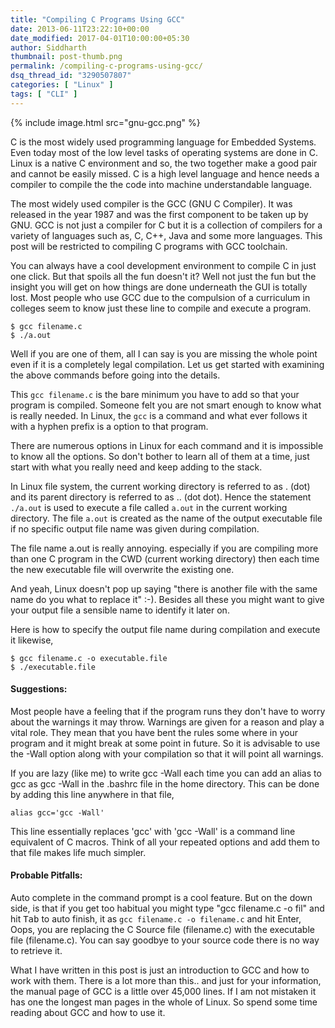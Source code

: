 ```yaml
---
title: "Compiling C Programs Using GCC"
date: 2013-06-11T23:22:10+00:00
date_modified: 2017-04-01T10:00:00+05:30
author: Siddharth
thumbnail: post-thumb.png
permalink: /compiling-c-programs-using-gcc/
dsq_thread_id: "3290507807"
categories: [ "Linux" ]
tags: [ "CLI" ]
---
```


{% include image.html src="gnu-gcc.png" %}

C is the most widely used programming language for Embedded Systems. Even today most of the low level tasks of operating systems are done in C. Linux is a native C environment and so, the two together make a good pair and cannot be easily missed. C is a high level language and hence needs a compiler to compile the the code into machine understandable language.

The most widely used compiler is the GCC (GNU C Compiler). It was released in the year 1987 and was the first component to be taken up by GNU. GCC is not just a compiler for C but it is a collection of compilers for a variety of languages such as, C, C++, Java and some more languages. This post will be restricted to compiling C programs with GCC toolchain.

You can always have a cool development environment to compile C in just one click. But that spoils all the fun doesn't it? Well not just the fun but the insight you will get on how things are done underneath the GUI is totally lost. Most people who use GCC due to the compulsion  of a curriculum in colleges seem to know just these line to compile and execute a program.

``` shell
$ gcc filename.c
$ ./a.out
```

Well if you are one of them, all I can say is you are missing the whole point even if it is a completely legal compilation. Let us get started with examining the above commands before going into the details.

This `gcc filename.c` is the bare minimum you have to add so that your program is compiled. Someone felt you are not smart enough to know what is really needed. In Linux, the 	`gcc` is a command and what ever follows it with a hyphen prefix is a option to that program.

There are numerous options in Linux for each command and it is impossible to know all the options. So don't bother to learn all of them at a time, just start with what you really need and keep adding to the stack.

In Linux file system, the current working directory is referred to as . (dot) and its parent directory is referred to as .. (dot dot).  Hence the statement `./a.out` is used to execute a file called `a.out` in the current working directory. The file `a.out` is created as the name of the output executable file if no specific output file name was given during compilation.

The file name a.out is really annoying. especially if you are compiling more than one C program in the CWD (current working directory) then each time the new executable file will overwrite the existing one.

And yeah, Linux doesn't pop up saying "there is another file with the same name do you what to replace it" :-). Besides all these you might want to give your output file a sensible name to identify it later on.

Here is how to specify the output file name during compilation and execute it likewise,

``` shell
$ gcc filename.c -o executable.file
$ ./executable.file
```

#### **Suggestions:**

Most people have a feeling that if the program runs they don't have to worry about the warnings it may throw. Warnings are given for a reason and play a vital role. They mean that you have bent the rules some where in your program and it might break at some point in future. So it is advisable to use the -Wall option along with your compilation so that it will point all warnings.

If you are lazy (like me) to write gcc -Wall each time you can add an alias to gcc as gcc -Wall in the .bashrc file in the home directory. This can be done by adding this line anywhere in that file,

``` shell
alias gcc='gcc -Wall'
```

This line essentially replaces 'gcc' with 'gcc -Wall' is a command line equivalent of C macros. Think of all your repeated options and add them to that file makes life much simpler.

#### **Probable Pitfalls:**

Auto complete in the command prompt is a cool feature. But on the down side, is that if you get too habitual you might type "gcc filename.c -o fil" and hit <kbd>Tab</kbd> to auto finish, it as `gcc filename.c -o filename.c` and hit Enter, Oops, you are replacing the C Source file (filename.c) with the executable file (filename.c). You can say goodbye to your source code there is no way to retrieve it.

What I have written in this post is just an introduction to GCC and how to work with them. There is a lot more than this.. and just for your information, the manual page of GCC is a little over 45,000 lines. If I am not mistaken it has one the longest man pages in the whole of Linux. So spend some time reading about GCC and how to use it.
